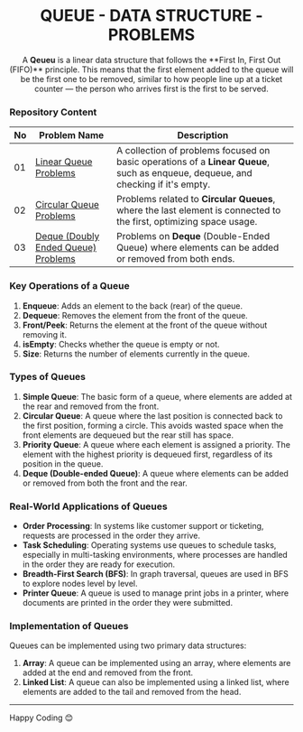 <h1 align='center'>QUEUE - DATA STRUCTURE - PROBLEMS</h1>

<p align='center'>A <b>Qeueu</b> is a linear data structure that follows the **First In, First Out (FIFO)** principle. This means that the first element added to the queue will be the first one to be removed, similar to how people line up at a ticket counter — the person who arrives first is the first to be served.
</p>

### Repository Content
| No  | Problem Name                                 | Description |
| --- | -------------------------------------------- | ----------- |
| 01  | [Linear Queue Problems](https://github.com/JawadSher/DSA-LeetCode-GFG-Problems-Repository/tree/main/16%20-%20Queue%20Data%20Structure%20Problems/01%20-%20Linear%20Queue%20Problems) | A collection of problems focused on basic operations of a **Linear Queue**, such as enqueue, dequeue, and checking if it's empty. |
| 02  | [Circular Queue Problems](https://github.com/JawadSher/DSA-LeetCode-GFG-Problems-Repository/tree/main/16%20-%20Queue%20Data%20Structure%20Problems/02%20-%20Circular%20Queue%20Problems) | Problems related to **Circular Queues**, where the last element is connected to the first, optimizing space usage. |
| 03  | [Deque (Doubly Ended Queue) Problems](https://github.com/JawadSher/DSA-LeetCode-GFG-Problems-Repository/tree/main/16%20-%20Queue%20Data%20Structure%20Problems/03%20-%20%28Deque%29%20Doubly%20Ended%20Queue%20Problems) | Problems on **Deque** (Double-Ended Queue) where elements can be added or removed from both ends. |

### Key Operations of a Queue

1. **Enqueue**: Adds an element to the back (rear) of the queue.
2. **Dequeue**: Removes the element from the front of the queue.
3. **Front/Peek**: Returns the element at the front of the queue without removing it.
4. **isEmpty**: Checks whether the queue is empty or not.
5. **Size**: Returns the number of elements currently in the queue.

### Types of Queues

1. **Simple Queue**: The basic form of a queue, where elements are added at the rear and removed from the front.
2. **Circular Queue**: A queue where the last position is connected back to the first position, forming a circle. This avoids wasted space when the front elements are dequeued but the rear still has space.
3. **Priority Queue**: A queue where each element is assigned a priority. The element with the highest priority is dequeued first, regardless of its position in the queue.
4. **Deque (Double-ended Queue)**: A queue where elements can be added or removed from both the front and the rear.

### Real-World Applications of Queues

- **Order Processing**: In systems like customer support or ticketing, requests are processed in the order they arrive.
- **Task Scheduling**: Operating systems use queues to schedule tasks, especially in multi-tasking environments, where processes are handled in the order they are ready for execution.
- **Breadth-First Search (BFS)**: In graph traversal, queues are used in BFS to explore nodes level by level.
- **Printer Queue**: A queue is used to manage print jobs in a printer, where documents are printed in the order they were submitted.

### Implementation of Queues

Queues can be implemented using two primary data structures:

1. **Array**: A queue can be implemented using an array, where elements are added at the end and removed from the front.
2. **Linked List**: A queue can also be implemented using a linked list, where elements are added to the tail and removed from the head.

---
Happy Coding 😊 
